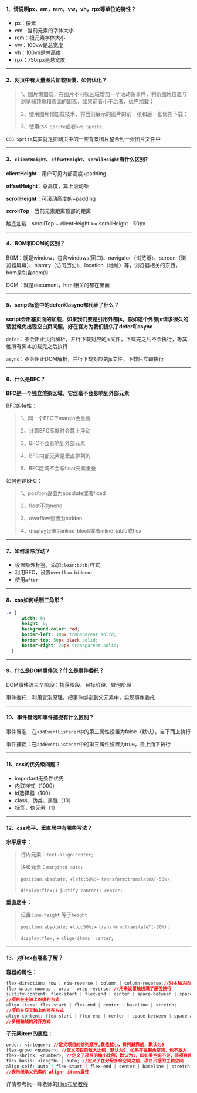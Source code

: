 ####  **1、请说明px，em，rem，vw，vh，rpx等单位的特性？**

- px：像素
- em：当前元素的字体大小
- rem：根元素字体大小
- vw：100vw是总宽度
- vh：100vh是总高度
- rpx：750rpx是总宽度

------

#### 2、网页中有大量图片加载很慢，如何优化？

> 1、图片懒加载，在图片不可视区域增加一个滚动条事件，判断图片位置与浏览器顶端和页面的距离，如果前者小于后者，优先加载；
>
> 2、使用图片预加载技术，将当前展示的图片的前一张和后一张优先下载；
>
> 3、使用`CSS Sprite`或者`svg Sprite`;

`CSS Sprite`其实就是把网页中的一些背景图片整合到一张图片文件中

------

#### 3、`clientHeight`、`offsetHeight`、`scrollHeight`有什么区别?

**clientHeight**：用户可见内部高度+padding

**offsetHeight**：总高度，算上滚动条

**scrollHeight**：可滚动高度的+padding

**scrollTop**：当前元素距离顶部的距离

触底加载：scrollTop + clientHeight >= scrollHeight - 50px

------

#### 4、BOM和DOM的区别？

BOM：就是window，包含windows(窗口)、navigator（浏览器）、screen（浏览器屏幕）、history（访问历史）、location（地址）等，浏览器相关的东西，bom是包含dom的

DOM：就是document，html相关的都在里面

------

#### 5、script标签中的defer和async都代表了什么？

**script会阻塞页面的加载，如果我们要是引用外部js，假如这个外部js请求很久的话就难免出现空白页问题，好在官方为我们提供了defer和async**

`defer`：不会阻止页面解析，并行下载对应的js文件，下载完之后不会执行，等其他所有脚本加载完之后执行

`async`：不会阻止DOM解析，并行下载对应的js文件，下载后立即执行

------

#### 6、什么是BFC？

**BFC是一个独立渲染区域，它丝毫不会影响到外部元素**

BFC的特性：

> 1、同一个BFC下margin会重叠
>
> 2、计算BFC高度时会算上浮动
>
> 3、BFC不会影响到外部元素
>
> 4、BFC内部元素是垂直排列的
>
> 5、BFC区域不会与float元素重叠

如何创建BFC：

> 1、position设置为absolute或者fixed
>
> 2、float不为none
>
> 3、overflow设置为hidden
>
> 4、display设置为inline-block或者inline-table或flex

------

#### 7、如何清除浮动？

- 设置额外标签，添加`clear:both;`样式
- 利用BFC，设置`overflow:hidden;`
- 使用`after`

------

#### 8、css如何绘制三角形？

```css
.x {
      width: 0;
      height: 0;
      background-color: red;
      border-left: 30px transparent solid;
      border-top: 50px black solid;
      border-right: 30px transparent solid;
  }
```

------

#### 9、什么是DOM事件流？什么是事件委托？

DOM事件流三个阶段：捕获阶段、目标阶段、冒泡阶段

事件委托：利用冒泡原理，把事件绑定到父元素中，实现事件委托

------

#### 10、事件冒泡和事件捕捉有什么区别？

事件冒泡：在`addEventListener`中的第三属性设置为false（默认），自下而上执行

事件捕捉：在`addEventListener`中的第三属性设置为true，自上而下执行

------

#### 11、css的优先级问题？

- important无条件优先
- 内联样式（1000）
- id选择器（100）
- class、伪类、属性（10）
- 标签，伪元素（1）

------

#### 12、css水平、垂直居中有哪些写法？

**水平居中：**

> 行内元素：`text-align:center;`
>
> 块级元素：`margin:0 auto;`
>
> `position:absolute;` +`left:50%;`+ `transform:translateX(-50%);`
>
> `display:flex;`+ `justify-content: center;`

**垂直居中：**

> 设置`line-height` 等于`height`
>
> `position:absolute;` +`top:50%;`+ `transform:translateY(-50%);`
>
> `display:flex;` + `align-items: center;`

------

#### 13、对Flex有哪些了解？

**容器的属性：**

```css
flex-direction: row | row-reverse | column | column-reverse;//沿主轴方向排列
flex-wrap: nowrap | wrap | wrap-reverse; //用来设置轴线满了是否换行
justify-content: flex-start | flex-end | center | space-between | space-around;
//项目在主轴上的排列方式
align-items: flex-start | flex-end | center | baseline | stretch;
//项目在交叉轴上的对齐方式
align-content: flex-start | flex-end | center | space-between | space-around | stretch;
//多根轴线的对齐方式
```

**子元素item的属性：**

```css
order: <integer>; //定义项目的排列顺序,数值越小，排列越靠前，默认为0
flex-grow: <number>; //定义项目的放大比例，默认为0，如果存在剩余空间，也不放大
flex-shrink: <number>; //定义了项目的缩小比例，默认为1，即如果空间不足，该项目将缩小
flex-basis: <length> | auto; //定义了在分配多余空间之前，项目占据的主轴空间
align-self: auto | flex-start | flex-end | center | baseline | stretch;
//表示继承父元素的 align- items属性
```

详情参考阮一峰老师的[Flex布局教程](http://www.ruanyifeng.com/blog/2015/07/flex-grammar.html)



